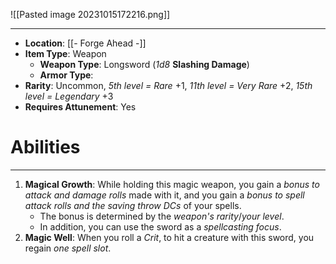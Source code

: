 ![[Pasted image 20231015172216.png]]
 
---
- **Location**:  [[- Forge Ahead -]]
- **Item Type**: Weapon
	- **Weapon Type**: Longsword (*1d8* **Slashing Damage**)
	- **Armor Type**: 
- **Rarity**: Uncommon, *5th level = Rare* +1, *11th level = Very Rare* +2, *15th level = Legendary* +3
- **Requires Attunement**: Yes

# Abilities
---
1. **Magical Growth**: While holding this magic weapon, you gain a *bonus to attack and damage rolls* made with it, and you gain a *bonus to spell attack rolls and the saving throw DCs* of your spells. 
	- The bonus is determined by the *weapon's rarity*/*your level*. 
	- In addition, you can use the sword as a *spellcasting focus*.
1. **Magic Well**: When you roll a *Crit*, to hit a creature with this sword, you regain *one spell slot*.